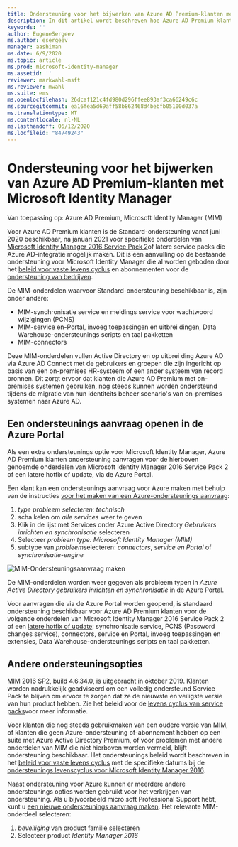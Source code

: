 ```yaml
---
title: Ondersteuning voor het bijwerken van Azure AD Premium-klanten met behulp van Microsoft Identity Manager | Microsoft Docs
description: In dit artikel wordt beschreven hoe Azure AD Premium klanten ondersteuning kunnen krijgen na 21 januari 2021.
keywords: ''
author: EugeneSergeev
ms.author: esergeev
manager: aashiman
ms.date: 6/9/2020
ms.topic: article
ms.prod: microsoft-identity-manager
ms.assetid: ''
reviewer: markwahl-msft
ms.reviewer: mwahl
ms.suite: ems
ms.openlocfilehash: 26dcaf121c4fd980d296ffee893af3ca66249c6c
ms.sourcegitcommit: ea16fea5d69aff58b862468d4bebfb05100d037a
ms.translationtype: MT
ms.contentlocale: nl-NL
ms.lasthandoff: 06/12/2020
ms.locfileid: "84749243"
---
```

# <a name="support-update-for-azure-ad-premium-customers-using-microsoft-identity-manager"></a>Ondersteuning voor het bijwerken van Azure AD Premium-klanten met Microsoft Identity Manager

Van toepassing op: Azure AD Premium, Microsoft Identity Manager (MIM)

Voor Azure AD Premium klanten is de Standard-ondersteuning vanaf juni 2020 beschikbaar, na januari 2021 voor specifieke onderdelen van [Microsoft Identity Manager 2016 Service Pack 2](https://docs.microsoft.com/microsoft-identity-manager/microsoft-identity-manager-2016)of latere service packs die Azure AD-integratie mogelijk maken. Dit is een aanvulling op de bestaande ondersteuning voor Microsoft Identity Manager die al worden geboden door het [beleid voor vaste levens cyclus](https://docs.microsoft.com//lifecycle/policies/fixed) en abonnementen voor de [ondersteuning van bedrijven](https://support.microsoft.com/help/4341255).

De MIM-onderdelen waarvoor Standard-ondersteuning beschikbaar is, zijn onder andere:
- MIM-synchronisatie service en meldings service voor wachtwoord wijzigingen (PCNS)
- MIM-service en-Portal, invoeg toepassingen en uitbrei dingen, Data Warehouse-ondersteunings scripts en taal pakketten
- MIM-connectors

Deze MIM-onderdelen vullen Active Directory en op uitbrei ding Azure AD via Azure AD Connect met de gebruikers en groepen die zijn ingericht op basis van een on-premises HR-systeem of een ander systeem van record bronnen. Dit zorgt ervoor dat klanten die Azure AD Premium met on-premises systemen gebruiken, nog steeds kunnen worden ondersteund tijdens de migratie van hun identiteits beheer scenario's van on-premises systemen naar Azure AD. 

## <a name="opening-a-support-request-in-the-azure-portal"></a>Een ondersteunings aanvraag openen in de Azure Portal

Als een extra ondersteunings optie voor Microsoft Identity Manager, Azure AD Premium klanten ondersteuning aanvragen voor de hierboven genoemde onderdelen van Microsoft Identity Manager 2016 Service Pack 2 of een latere hotfix of update, via de Azure Portal.

Een klant kan een ondersteunings aanvraag voor Azure maken met behulp van de instructies [voor het maken van een Azure-ondersteunings aanvraag](https://docs.microsoft.com/azure/azure-portal/supportability/how-to-create-azure-support-request):
1. *type probleem selecteren: technisch*
1. scha kelen om *alle services* weer te geven
1. Klik in de lijst met Services onder Azure Active Directory *Gebruikers inrichten en synchronisatie* selecteren
1. Selecteer *probleem type: Microsoft Identity Manager (MIM)*
1. subtype van *probleem*selecteren: *connectors*, *service en Portal* of *synchronisatie-engine*

![MIM-Ondersteuningsaanvraag maken](media/azure-active-directory-new-support-request.png)

De MIM-onderdelen worden weer gegeven als probleem typen in *Azure Active Directory gebruikers inrichten en synchronisatie* in de Azure Portal.

Voor aanvragen die via de Azure Portal worden geopend, is standaard ondersteuning beschikbaar voor Azure AD Premium klanten voor de volgende onderdelen van Microsoft Identity Manager 2016 Service Pack 2 of een [latere hotfix of update](reference/version-history.md): synchronisatie service, PCNS (Password changes service), connectors, service en Portal, invoeg toepassingen en extensies, Data Warehouse-ondersteunings scripts en taal pakketten.

## <a name="other-support-options"></a>Andere ondersteuningsopties

MIM 2016 SP2, build 4.6.34.0, is uitgebracht in oktober 2019. Klanten worden nadrukkelijk geadviseerd om een volledig ondersteund Service Pack te blijven om ervoor te zorgen dat ze de nieuwste en veiligste versie van hun product hebben. Zie het beleid voor de [levens cyclus van service packs](https://support.microsoft.com/help/17138)voor meer informatie.

Voor klanten die nog steeds gebruikmaken van een oudere versie van MIM, of klanten die geen Azure-ondersteuning of-abonnement hebben op een suite met Azure Active Directory Premium, of voor problemen met andere onderdelen van MIM die niet hierboven worden vermeld, blijft ondersteuning beschikbaar. Het ondersteunings beleid wordt beschreven in het [beleid voor vaste levens cyclus](https://docs.microsoft.com/lifecycle/policies/fixed) met de specifieke datums bij de [ondersteunings levenscyclus voor Microsoft Identity Manager 2016](https://support.microsoft.com/lifecycle/search?alpha=microsoft%20identity%20manager%202016).

Naast ondersteuning voor Azure kunnen er meerdere andere ondersteunings opties worden gebruikt voor het verkrijgen van ondersteuning. Als u bijvoorbeeld micro soft Professional Support hebt, kunt u [een nieuwe ondersteunings aanvraag maken](https://support.microsoft.com/supportforbusiness/productselection). Het relevante MIM-onderdeel selecteren:
1. *beveiliging* van product familie selecteren
1. Selecteer product *Identity Manager 2016*
